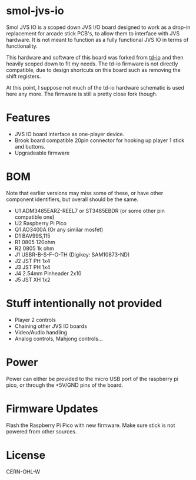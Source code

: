 # smol-jvs-io

Smol JVS IO is a scoped down JVS I/O board designed to work as a drop-in replacement for arcade stick PCB's, to allow them to interface with JVS hardware. It is not meant to function as a fully functional JVS IO in terms of functionality.

This hardware and software of this board was forked from [td-io](https://github.com/tdaede/td-io) and then heavily scoped down to fit my needs. The td-io firmware is not directly compatible, due to design shortcuts on this board such as removing the shift registers.

At this point, I suppose not much of the td-io hardware schematic is used here any more. The firmware is still a pretty close fork though.

# Features

* JVS IO board interface as one-player device.
* Brook board compatible 20pin connector for hooking up player 1 stick and buttons.
* Upgradeable firmware

# BOM

Note that earlier versions may miss some of these, or have other component identifiers, but overall should be the same.

- U1 ADM3485EARZ-REEL7 or ST3485EBDR (or some other pin compatible one)
- U2 Raspberry Pi Pico
- Q1 AO3400A (Or any similar mosfet)
- D1 BAV99S,115 
- R1 0805 120ohm
- R2 0805 1k ohm
- J1 USBR-B-S-F-O-TH (Digikey: SAM10873-ND)
- J2 JST PH 1x4
- J3 JST PH 1x4
- J4 2.54mm Pinheader 2x10
- J5 JST XH 1x2

# Stuff intentionally not provided

* Player 2 controls
* Chaining other JVS IO boards
* Video/Audio handling
* Analog controls, Mahjong controls...

# Power

Power can either be provided to the micro USB port of the raspberry pi pico, or through the +5V/GND pins of the board.

# Firmware Updates

Flash the Raspberry Pi Pico with new firmware. Make sure stick is not powered from other sources.

# License

CERN-OHL-W
